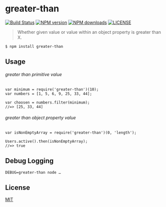 # greater-than

[![Build Status](http://img.shields.io/travis/wilmoore/greater-than.js.svg)](https://travis-ci.org/wilmoore/greater-than.js) [![NPM version](http://img.shields.io/npm/v/greater-than.svg)](https://www.npmjs.org/package/greater-than) [![NPM downloads](http://img.shields.io/npm/dm/greater-than.svg)](https://www.npmjs.org/package/greater-than) [![LICENSE](http://img.shields.io/npm/l/greater-than.js.svg)](license)

> Whether given value or value within an object property is greater than X.

    $ npm install greater-than

## Usage

###### greater than primitive value

    var minimum = require('greater-than')(10);
    var numbers = [1, 5, 6, 9, 25, 33, 44];

    var choosen = numbers.filter(minimum);
    //=> [25, 33, 44]

###### greater than object property value

    var isNonEmptyArray = require('greater-than')(0, 'length');

    Users.active().then(isNonEmptyArray);
    //=> true

## Debug Logging

    DEBUG=greater-than node …

## License

  [MIT](license)

